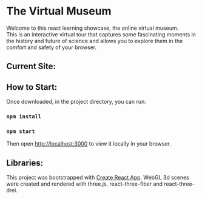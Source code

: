 # The Virtual Museum

Welcome to this react learning showcase, the online virtual museum.  
This is an interactive virtual tour that captures some fascinating moments in the history and future of science and allows you to explore them in the comfort and safety of your browser.

## Current Site:


## How to Start:
Once downloaded, in the project directory, you can run:

### `npm install`
### `npm start`

Then open [http://localhost:3000](http://localhost:3000) to view it locally in your browser.

## Libraries:
This project was bootstrapped with [Create React App](https://github.com/facebook/create-react-app).
WebGL 3d scenes were created and rendered with three.js, react-three-fiber and react-three-drei.

